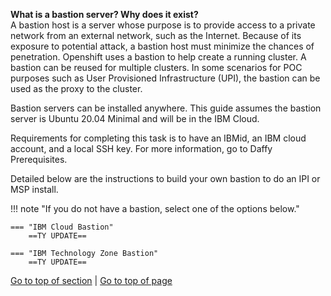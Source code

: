 <a name="Step1"></a>
    
**What is a bastion server? Why does it exist?**  
A bastion host is a server whose purpose is to provide access to a private network from an external network, such as the Internet. Because of its exposure to potential attack, a bastion host must minimize the chances of penetration. Openshift uses a bastion to help create a running cluster. A bastion can be reused for multiple clusters. In some scenarios for POC purposes such as User Provisioned Infrastructure (UPI), the bastion can be used as the proxy to the cluster.  

Bastion servers can be installed anywhere. This guide assumes the bastion server is Ubuntu 20.04 Minimal and will be in the IBM Cloud.  

Requirements for completing this task is to have an IBMid, an IBM cloud account, and a local SSH key. For more information, go to Daffy Prerequisites.  

Detailed below are the instructions to build your own bastion to do an IPI or MSP install.  


!!! note "If you do not have a bastion, select one of the options below."

    === "IBM Cloud Bastion"
        ==TY UPDATE==
   
    === "IBM Technology Zone Bastion"
        ==TY UPDATE==

[Go to top of section](#Step1) | [Go to top of page](#DaffyCoreSteps)
